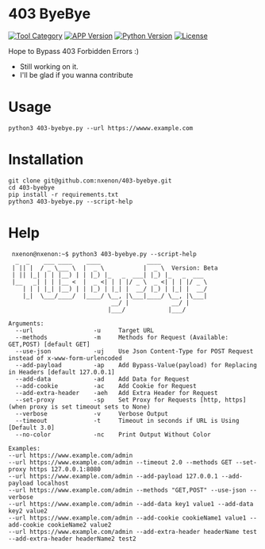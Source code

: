 # 403 ByeBye
[![Tool Category](https://badgen.net/badge/Tool/Bypasser/black)](https://github.com/nxenon/403-byebye)
[![APP Version](https://badgen.net/badge/Version/Beta/red)](https://github.com/nxenon/403-byebye)
[![Python Version](https://badgen.net/badge/Python/3.x/blue)](https://www.python.org/download/releases/3.0/)
[![License](https://badgen.net/badge/License/GPLv2/purple)](https://github.com/nxenon/403-byebye/blob/master/LICENSE)

Hope to Bypass 403 Forbidden Errors :)
 - Still working on it.
 - I'll be glad if you wanna contribute

# Usage
    python3 403-byebye.py --url https://wwww.example.com

# Installation
    git clone git@github.com:nxenon/403-byebye.git
    cd 403-byebye
    pip install -r requirements.txt
    python3 403-byebye.py --script-help

# Help
     nxenon@nxenon:~$ python3 403-byebye.py --script-help
      _  _    ___ ____    ____             ____
     | || |  / _ \___ \  |  _ \           |  _ \  Version: Beta
     | || |_| | | |__) | | |_) |_   _  ___| |_) |_   _  ___
     |__   _| | | |__ <  |  _ <| | | |/ _ \  _ <| | | |/ _ \
        | | | |_| |__) | | |_) | |_| |  __/ |_) | |_| |  __/
        |_|  \___/____/  |____/ \__, |\___|____/ \__, |\___|
                                 __/ |            __/ |
                                |___/            |___/
    
    Arguments:
      --url                 -u     Target URL
      --methods             -m     Methods for Request (Available: GET,POST) [default GET]
      --use-json            -uj    Use Json Content-Type for POST Request instead of x-www-form-urlencoded
      --add-payload         -ap    Add Bypass-Value(payload) for Replacing in Headers [default 127.0.0.1]
      --add-data            -ad    Add Data for Request
      --add-cookie          -ac    Add Cookie for Request
      --add-extra-header    -aeh   Add Extra Header for Request
      --set-proxy           -sp    Set Proxy for Requests [http, https](when proxy is set timeout sets to None)
      --verbose             -v     Verbose Output
      --timeout             -t     Timeout in seconds if URL is Using [Default 3.0]
      --no-color            -nc    Print Output Without Color
    
    Examples:
    --url https://www.example.com/admin
    --url https://www.example.com/admin --timeout 2.0 --methods GET --set-proxy https 127.0.0.1:8080
    --url https://www.example.com/admin --add-payload 127.0.0.1 --add-payload localhost
    --url https://www.example.com/admin --methods "GET,POST" --use-json --verbose
    --url https://www.example.com/admin --add-data key1 value1 --add-data key2 value2
    --url https://www.example.com/admin --add-cookie cookieName1 value1 --add-cookie cookieName2 value2
    --url https://www.example.com/admin --add-extra-header headerName test --add-extra-header headerName2 test2
